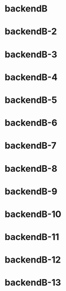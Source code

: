 # backendB
# backendB-2
# backendB-3
# backendB-4
# backendB-5
# backendB-6
# backendB-7
# backendB-8
# backendB-9
# backendB-10
# backendB-11
# backendB-12
# backendB-13

